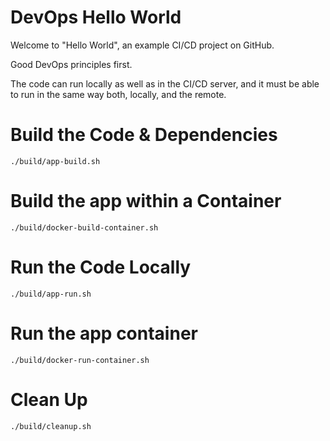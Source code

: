 # DevOps Hello World

Welcome to "Hello World", an example CI/CD project on GitHub.

Good DevOps principles first. 

The code can run locally as well as in the CI/CD server, and it must be able to run in the same way both, locally, and the remote.

# Build the Code & Dependencies

```
./build/app-build.sh
```
# Build the app within a Container

```
./build/docker-build-container.sh
```

# Run the Code Locally

```
./build/app-run.sh
```

# Run the app container

```
./build/docker-run-container.sh
```

# Clean Up

```
./build/cleanup.sh
```
